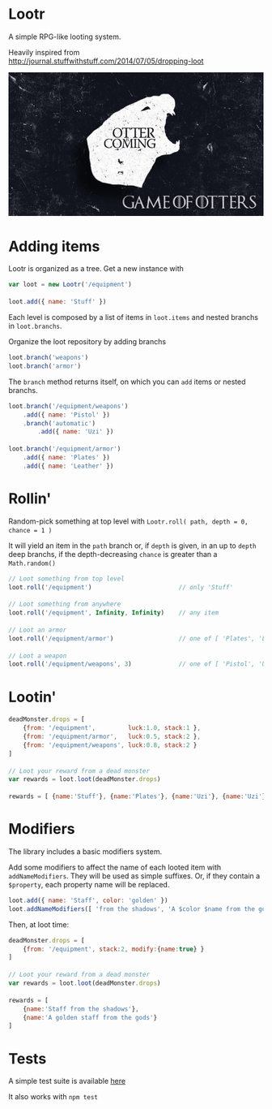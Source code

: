 Lootr
=====

A simple RPG-like looting system.

Heavily inspired from http://journal.stuffwithstuff.com/2014/07/05/dropping-loot

![Lootr !](./vendor/otter-is-coming.jpg)

Adding items
=====

Lootr is organized as a tree. Get a new instance with

```javascript
var loot = new Lootr('/equipment')

loot.add({ name: 'Stuff' })
```

Each level is composed by a list of items in `loot.items` and nested branchs in `loot.branchs`.

Organize the loot repository by adding branchs

```javascript
loot.branch('weapons')
loot.branch('armor')
```

The `branch` method returns itself, on which you can `add` items or nested branchs.

```javascript
loot.branch('/equipment/weapons')
    .add({ name: 'Pistol' })
    .branch('automatic')
        .add({ name: 'Uzi' })

loot.branch('/equipment/armor')
    .add({ name: 'Plates' })
    .add({ name: 'Leather' })
```

Rollin'
=====

Random-pick something at top level with `Lootr.roll( path, depth = 0, chance = 1 )`

It will yield an item in the `path` branch or, if `depth` is given, in an up to `depth` deep branchs, if the depth-decreasing `chance` is greater than a `Math.random()`

```javascript
// Loot something from top level
loot.roll('/equipment')                        // only 'Stuff'

// Loot something from anywhere
loot.roll('/equipment', Infinity, Infinity)    // any item

// Loot an armor
loot.roll('/equipment/armor')                  // one of [ 'Plates', 'Leather' ]

// Loot a weapon
loot.roll('/equipment/weapons', 3)             // one of [ 'Pistol', 'Uzi' ]

```

Lootin'
=====

```javascript
deadMonster.drops = [
    {from: '/equipment',         luck:1.0, stack:1 },
    {from: '/equipment/armor',   luck:0.5, stack:2 },
    {from: '/equipment/weapons', luck:0.8, stack:2 }
]

// Loot your reward from a dead monster
var rewards = loot.loot(deadMonster.drops)

rewards = [ {name:'Stuff'}, {name:'Plates'}, {name:'Uzi'}, {name:'Uzi'} ]
```

Modifiers
=====
The library includes a basic modifiers system.

Add some modifiers to affect the name of each looted item with `addNameModifiers`. They will be used as simple suffixes. Or, if they contain a `$property`, each property name will be replaced.
```javascript
loot.add({ name: 'Staff', color: 'golden' })
loot.addNameModifiers([ 'from the shadows', 'A $color $name from the gods' ])
```

Then, at loot time:
```javascript
deadMonster.drops = [
    {from: '/equipment', stack:2, modify:{name:true} }
]

// Loot your reward from a dead monster
var rewards = loot.loot(deadMonster.drops)

rewards = [
    {name:'Staff from the shadows'},
    {name:'A golden staff from the gods'}
]
```

Tests
=====

A simple test suite is available [here](http://vincent.github.io/lootr/test.html)

It also works with `npm test`

